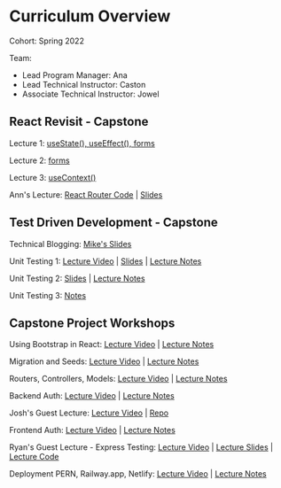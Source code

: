 # Curriculum Overview

Cohort: Spring 2022

Team:
* Lead Program Manager: Ana
* Lead Technical Instructor: Caston
* Associate Technical Instructor: Jowel


 

## React Revisit - Capstone

Lecture 1: [useState(), useEffect(), forms ](https://us02web.zoom.us/rec/play/-bd6xPK-7cWv5pGbpCtfrQbMtRAlJSmjIMtPEi5HzqLdy-T0EstC1gngQIpomsmj8MwZkPtUgFL8qZI9.QTDx5NRzOBJZREGN?continueMode=true)

Lecture 2: [forms](https://drive.google.com/file/d/1j8zamIrVpPiaPyrfNe_Ik9XHVvYDE3gA/view?usp=sharing) 

Lecture 3: [useContext()](https://us02web.zoom.us/rec/play/Mn5BPxnHWDI3zLpHc4DiWzmJEBJaIRQv8rdGNX5bkQP_9zNYtawjC1kCBV_2u2Itzvh9CDyddF_OH3Uz.M5SXK8EHKN_H8pU8?autoplay=true&startTime=1673460852000)

Ann's Lecture: [React Router Code](https://github.com/thuyanduong/React-Router-with-Sankofa) | [Slides](https://docs.google.com/presentation/d/1BNKlFYpgZb90H7eh61g3A6j66zbvDwAyP75FC58ZI7s/edit)


## Test Driven Development - Capstone

Technical Blogging: [Mike's Slides](https://docs.google.com/presentation/d/1j-2u1qvH4CPIwCdmLLvlC5nG68FqTC8cNmKKUyJJWho/edit#slide=id.ge3559914a2_0_27)

Unit Testing 1: [Lecture Video](https://us02web.zoom.us/rec/play/lE75nnUd85s-XASUvFHVQbaoK9uq538f8wnm58IedpUMRvyyXcQSc_nsMZGFSYfStchDXYYV5zCON476.6WTEqvjF8Uc5bNSI?autoplay=true&startTime=1673982082000)  | [Slides](https://docs.google.com/presentation/d/118zyiTZgUJ56BciASaJkFhaz3n_IVl0qVQg8F4J4vP0/edit#slide=id.g1d731887db1_0_0)  | [Lecture Notes](https://gist.github.com/CLeeBenjamin/1ee859c157ce4a621e29e830db25e57a)<br>

Unit Testing 2: [Slides](https://docs.google.com/presentation/d/118zyiTZgUJ56BciASaJkFhaz3n_IVl0qVQg8F4J4vP0/edit#slide=id.g1d731887db1_0_0) | [Lecture Notes](https://gist.github.com/CLeeBenjamin/e23e61bd24782546141d5f35ed6142e3)<br>

Unit Testing 3: [Notes](https://gist.github.com/CLeeBenjamin/cdb786990d83bbc8a2b3b82645442bb7)

## Capstone Project Workshops

Using Bootstrap in React: [Lecture Video](https://zoom.us/rec/play/Ex5BhdTWvv34FFTtzi3LmUzZv5E7dmfNIeQpf2DgqoRHOx0t14FB_6O0H505f1tQmDs0i-4q_AJT5hJC.O6NtDU-Rdly6Pcrl?autoplay=true&startTime=1674827978000)  | [Lecture Notes](https://gist.github.com/CLeeBenjamin/2aca1a3cf498f1b0f3f1431ff6620085)<br>

Migration and Seeds: [Lecture Video](https://drive.google.com/file/d/1zPmw213jAT9NDcK4viJRGZMEaFTYhn5G/view?usp=share_link) | [Lecture Notes](https://gist.github.com/thuyanduong/4d338e473de9a8cfc13a186d678bdd4b)

Routers, Controllers, Models: [Lecture Video](https://drive.google.com/file/d/1TJv8FmrmKmrViiu_Zk5gPwXnN4ZjRUEO/view?usp=share_link) | [Lecture Notes](https://gist.github.com/thuyanduong/34e45f54b220a31aca38c3c32e79a777)

Backend Auth: [Lecture Video](https://drive.google.com/file/d/1r4Y2eWOlRFaUegXdkNuTdZX5hHHwUtl8/view?usp=share_link) | [Lecture Notes](https://gist.github.com/thuyanduong/6f9566b706f68e3b6fef215ce0e8bbfe)

Josh's Guest Lecture: [Lecture Video](https://us02web.zoom.us/rec/play/z_X7IdRyJpNlx0hFiIeIru0a-LrwNPEAKUabOYUYNysUPCIyBGll7APgqMC8O2mzw3ncbm7LsyGQsUbe.ygn7LxxntR2BfSuH?autoplay=true&startTime=1675961913000) | [Repo](https://github.com/JoshuaKGoldberg/unit-testing-react-with-rtl)

Frontend Auth: [Lecture Video](https://us02web.zoom.us/rec/share/5meJW18o9d9DSVTGV-ALQIjPfxcaHccy77PT7JdWx42ZD8Zu1yV9I8JwOJmM5D6o.prXxJ5abwwVYXfW5) | [Lecture Notes](https://gist.github.com/thuyanduong/2cf79b79555d4f69753ee2e6525c771b) 

Ryan's Guest Lecture - Express Testing: [Lecture Video](https://us02web.zoom.us/rec/play/QsBFu_Uq8iJh9MXL9RaiHgoXJ8bjoNphQ-NN7QJA9noNFsQreztyVS0c4SxUyLLhj83bLi3APvh2WmSy.n44Eew3LqFwX5C6s?autoplay=true&startTime=1677257831000) | [Lecture Slides](https://docs.google.com/presentation/d/1_FXLrfSMQWDlmCY3Iy0Xq-eAKZ2ffzbQ8abXNVF5HPY/edit#slide=id.g20fab34266c_0_5) | [Lecture Code](https://github.com/ryan-the-brodsky/marcy-jest-express/tree/completedVersion) 

Deployment PERN, Railway.app, Netlify: [Lecture Video](https://us02web.zoom.us/rec/play/b2H9zOmGyeyRR2rXiIwZjrqPhQtKYrk7v4SFtOCFZE0fSn6oLPgMKsKrGeaX1pcvpTmXhjFyC1K3oWSn.pxEaAmRuzRi9sOfS?autoplay=true&startTime=1677520818000) | [Lecture Notes](https://gist.github.com/CLeeBenjamin/0786d024a98d0835b6bdd011f9031422) 


